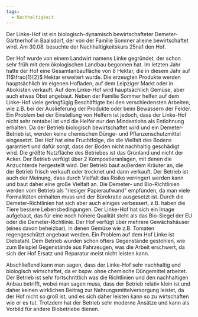 ```yaml
---
tags:
  - Nachhaltigkeit
---
```

Der Linke-Hof ist ein biologisch-dynamisch bewirtschafteter Demeter-Gärtnerhof in Baalsdorf, der von der Familie Sommer alleine bewirtschaftet wird. Am 30.08. besuchte der Nachhaltigkeitskurs 25na1 den Hof.

Der Hof wurde von einem Landwirt namens Linke gegründet, der schon sehr früh mit dem ökologischen Landbau begonnen hat. Im letzten Jahr hatte der Hof eine Gesamtanbaufläche von 8 Hektar, die in diesem Jahr auf 11$\frac{1}{2}$ Hektar erweitert wurde. Die erzeugten Produkte werden hauptsächlich im eigenen Hofladen, auf dem Leipziger Markt oder in Abokisten verkauft. Auf dem Linke-Hof wird hauptsächlich Gemüse, aber auch etwas Obst angebaut. Neben der Familie Sommer helfen auf dem Linke-Hof viele geringfügig Beschäftigte bei den verschiedensten Arbeiten, wie z.B. bei der Auslieferung der Produkte oder beim Bewässern der Felder. Ein Problem bei der Einstellung von Helfern ist jedoch, dass der Linke-Hof nicht sehr rentabel ist und die Helfer nur den Mindestlohn als Entlohnung erhalten. Da der Betrieb biologisch bewirtschaftet wird und ein Demeter-Betrieb ist, werden keine chemischen Dünge- und Pflanzenschutzmittel eingesetzt. Der Hof hat eine Fruchtfolge, die die Vielfalt des Bodens garantiert und dafür sorgt, dass der Boden nicht nachhaltig geschädigt wird. Die größte Nutzfläche des Betriebes ist das Grünland und nicht der Acker. Der Betrieb verfügt über 2 Kompostieranlagen, mit denen die Anzuchterde hergestellt wird. Der Betrieb baut außerdem Kräuter an, die der Betrieb frisch verkauft oder trocknet und dann verkauft. Der Betrieb ist auch der Meinung, dass durch Vielfalt das Risiko verringert werden kann und baut daher eine große Vielfalt an. Die Demeter- und Bio-Richtlinien werden vom Betrieb als "riesiger Papieraufwand" empfunden, da man viele Formalitäten einhalten muss und der Bürokratie ausgesetzt ist. Durch die Demeter-Richtlinien hat sich aber auch einiges verbessert, z.B. haben die Tiere bessere Lebensbedingungen. Der Linke-Hof hat sich ein Image aufgebaut, das für eine noch höhere Qualität steht als das Bio-Siegel der EU oder die Demeter-Richtlinie. Der Hof verfügt über mehrere Gewächshäuser (eines davon beheizbar), in denen Gemüse wie z.B. Tomaten regengeschützt angebaut werden. Ein Problem auf dem Hof Linke ist Diebstahl. Dem Betrieb wurden schon öfters Gegenstände gestohlen, wie zum Beispiel Gegenstände aus Fahrzeugen, was die Arbeit erschwert, da sich der Hof Ersatz und Reparatur meist nicht leisten kann.

Abschließend kann man sagen, dass der Linke-Hof sehr nachhaltig und biologisch wirtschaftet, da er bspw. ohne chemische Düngemittel arbeitet. Der Betrieb ist sehr fortschrittlich was die Richtlinien und den nachhaltigen Anbau betrifft, wobei man sagen muss, dass der Betrieb relativ klein ist und daher keinen wirklichen Beitrag zur Nahrungsmittelversorgung leistet, da der Hof nicht so groß ist, und es sich daher leisten kann so zu wirtschaften wie er es tut. Trotzdem hat der Betrieb sehr moderne Ansätze und kann als Vorbild für andere Biobetriebe dienen.